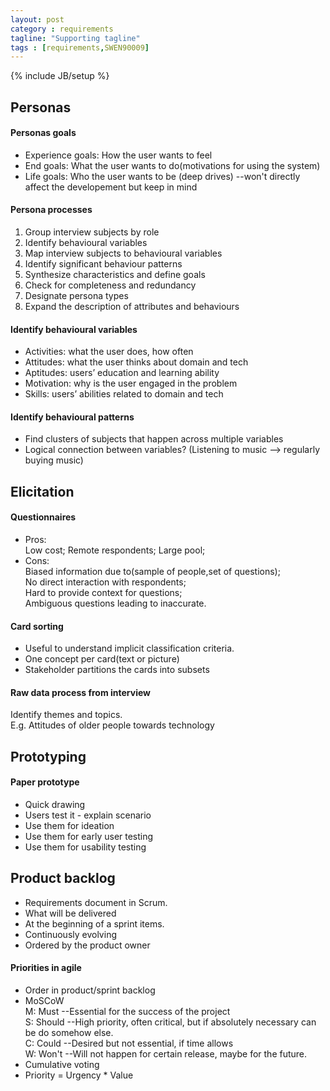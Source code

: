 ```yaml
---
layout: post
category : requirements
tagline: "Supporting tagline"
tags : [requirements,SWEN90009]
---
```

{% include JB/setup %}

## Personas

#### Personas goals 
* Experience goals: How the user wants to feel
* End goals: What the user wants to do(motivations for using the system)
* Life goals: Who the user wants to be (deep drives) --won't directly affect the developement but keep in mind

#### Persona processes
1. Group interview subjects by role
2. Identify behavioural variables
3. Map interview subjects to behavioural variables
4. Identify significant behaviour patterns
5. Synthesize characteristics and define goals
6. Check for completeness and redundancy
7. Designate persona types
8. Expand the description of attributes and behaviours

#### Identify behavioural variables
* Activities: what the user does, how often
* Attitudes: what the user thinks about domain and tech
* Aptitudes: users’ education and learning ability
* Motivation: why is the user engaged in the problem
* Skills: users’ abilities related to domain and tech

#### Identify behavioural patterns
* Find clusters of subjects that happen across multiple variables
* Logical connection between variables? (Listening to music --> regularly buying music)

## Elicitation

#### Questionnaires
* Pros:   
Low cost; Remote respondents; Large pool;
* Cons:   
Biased information due to(sample of people,set of questions);   
No direct interaction with respondents;   
Hard to provide context for questions;   
Ambiguous questions leading to inaccurate.

#### Card sorting
* Useful to understand implicit classification criteria.
* One concept per card(text or picture)
* Stakeholder partitions the cards into subsets

#### Raw data process from interview
Identify themes and topics.  
E.g. Attitudes of older people towards technology

## Prototyping

#### Paper prototype
* Quick drawing
* Users test it - explain scenario
* Use them for ideation
* Use them for early user testing
* Use them for usability testing

## Product backlog
* Requirements document in Scrum.
* What will be delivered
* At the beginning of a sprint items.
* Continuously evolving
* Ordered by the product owner

#### Priorities in agile
* Order in product/sprint backlog
* MoSCoW     
     M: Must --Essential for the success of the project    
     S: Should --High priority, often critical, but if absolutely necessary can be do somehow else.    
     C: Could --Desired but not essential, if time allows    
     W: Won't --Will not happen for certain release, maybe for the future.    
* Cumulative voting
* Priority = Urgency * Value